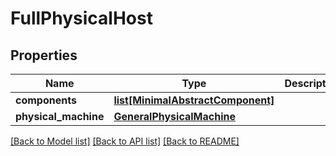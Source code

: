 # FullPhysicalHost

## Properties
Name | Type | Description | Notes
------------ | ------------- | ------------- | -------------
**components** | [**list[MinimalAbstractComponent]**](MinimalAbstractComponent.md) |  | [optional] 
**physical_machine** | [**GeneralPhysicalMachine**](GeneralPhysicalMachine.md) |  | [optional] 

[[Back to Model list]](../README.md#documentation-for-models) [[Back to API list]](../README.md#documentation-for-api-endpoints) [[Back to README]](../README.md)


